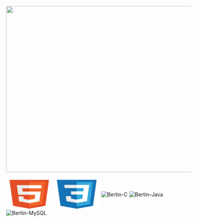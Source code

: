 <img height="450" width="800" src="/assets/cartão.png" >

 <div>
  <div style="display: inline"><br>
  <img align="center" alt="Bertin-HTML" height="80" width="125" src="https://raw.githubusercontent.com/devicons/devicon/master/icons/html5/html5-original.svg">
  <img align="center" alt="Bertin-CSS" height="80" width="125" src="https://raw.githubusercontent.com/devicons/devicon/master/icons/css3/css3-original.svg">
  <img align="center" alt="Bertin-C" height="80" width="125" src="https://cdn.jsdelivr.net/gh/devicons/devicon/icons/c/c-original.svg"/>
  <img align="center" alt="Bertin-Java" height="80" width="125" src="https://cdn.jsdelivr.net/gh/devicons/devicon/icons/java/java-original.svg"/>
  <img align="center" alt="Bertin-MySQL" height="100" width="125" src="https://cdn.jsdelivr.net/gh/devicons/devicon/icons/mysql/mysql-original-wordmark.svg"/>
</div>

